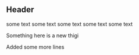 ## Header


some text
some text
some text
some text
some text


Something here is a new thigi

Added some more lines